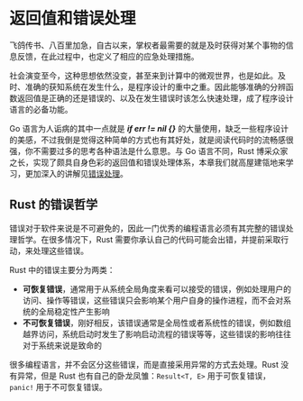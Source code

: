 # 返回值和错误处理

飞鸽传书、八百里加急，自古以来，掌权者最需要的就是及时获得对某个事物的信息反馈，在此过程中，也定义了相应的应急处理措施。

社会演变至今，这种思想依然没变，甚至来到计算中的微观世界，也是如此。及时、准确的获知系统在发生什么，是程序设计的重中之重。因此能够准确的分辨函数返回值是正确的还是错误的、以及在发生错误时该怎么快速处理，成了程序设计语言的必备功能。

Go 语言为人诟病的其中一点就是 **_if err != nil {}_** 的大量使用，缺乏一些程序设计的美感，不过我倒是觉得这种简单的方式也有其好处，就是阅读代码时的流畅感很强，你不需要过多的思考各种语法是什么意思。与 Go 语言不同，Rust 博采众家之长，实现了颇具自身色彩的返回值和错误处理体系，本章我们就高屋建瓴地来学习，更加深入的讲解见[错误处理](https://course.rs/advance/errors.html)。

## Rust 的错误哲学

错误对于软件来说是不可避免的，因此一门优秀的编程语言必须有其完整的错误处理哲学。在很多情况下，Rust 需要你承认自己的代码可能会出错，并提前采取行动，来处理这些错误。

Rust 中的错误主要分为两类：

- **可恢复错误**，通常用于从系统全局角度来看可以接受的错误，例如处理用户的访问、操作等错误，这些错误只会影响某个用户自身的操作进程，而不会对系统的全局稳定性产生影响
- **不可恢复错误**，刚好相反，该错误通常是全局性或者系统性的错误，例如数组越界访问，系统启动时发生了影响启动流程的错误等等，这些错误的影响往往对于系统来说是致命的

很多编程语言，并不会区分这些错误，而是直接采用异常的方式去处理。Rust 没有异常，但是 Rust 也有自己的卧龙凤雏：`Result<T, E>` 用于可恢复错误，`panic!` 用于不可恢复错误。
